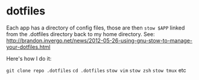 # dotfiles
Each app has a directory of config files, those are then `stow $APP` linked from the .dotfiles directory back to my home directory. See: http://brandon.invergo.net/news/2012-05-26-using-gnu-stow-to-manage-your-dotfiles.html

Here's how I do it:

`git clone repo .dotfiles`
`cd .dotfiles`
`stow vim`
`stow zsh`
`stow tmux`
etc

